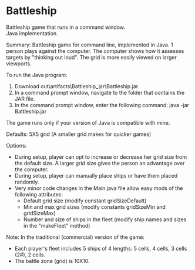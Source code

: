 # Battleship
Battleship game that runs in a command window.  
Java implementation.

Summary:
Battleship game for command line, implemented in Java.
1 person plays against the computer.
The computer shows how it assesses targets by "thinking out loud".
The grid is more easily viewed on larger viewports.


To run the Java program:
1. Download out\artifacts\Battleship_jar\Battleship.jar.
2. In a command prompt window, navigate to the folder that contains the JAR file.
3. In the command prompt window, enter the following command:
      java -jar Battleship.jar

The game runs only if your version of Java is compatible with mine.

	  
Defaults:
5X5 grid (A smaller grid makes for quicker games)


Options:
- During setup, player can opt to increase or decrease her grid size from the default size. A larger grid size gives the person an advantage over the computer.
- During setup, player can manually place ships or have them placed randomly.
- Very minor code changes in the Main.java file allow easy mods of the following attributes:
  - Default grid size			 			(modify constant gridSizeDefault)
  - Min and max grid sizes 					(modify constants gridSizeMin and gridSizeMax) 
  - Number and size of ships in the fleet 	(modify ship names and sizes in the "makeFleet" method)


Note: In the traditional (commercial) version of the game:
- Each player's fleet includes 5 ships of 4 lengths: 5 cells, 4 cells, 3 cells (2#), 2 cells.
- The battle zone (grid) is 10X10.
